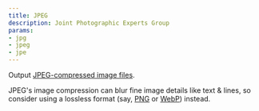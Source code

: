```yaml
---
title: JPEG
description: Joint Photographic Experts Group
params:
- jpg
- jpeg
- jpe
---
```

Output [JPEG-compressed image files](https://en.wikipedia.org/wiki/JPEG).

JPEG's image compression can blur fine image details like text & lines, so
consider using a lossless format (say, [PNG](/docs/outputs/png/) or
[WebP](/docs/outputs/webp/)) instead.
